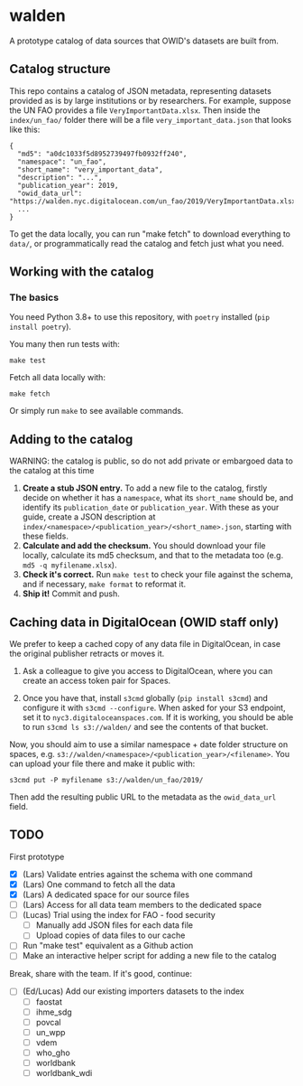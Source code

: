 # walden

A prototype catalog of data sources that OWID's datasets are built from.

## Catalog structure

This repo contains a catalog of JSON metadata, representing datasets provided as is by large institutions or by researchers. For example, suppose the UN FAO provides a file `VeryImportantData.xlsx`. Then inside the `index/un_fao/` folder there will be a file `very_important_data.json` that looks like this:

```
{
  "md5": "a0dc1033f5d8952739497fb0932ff240",
  "namespace": "un_fao",
  "short_name": "very_important_data",
  "description": "...",
  "publication_year": 2019,
  "owid_data_url": "https://walden.nyc.digitalocean.com/un_fao/2019/VeryImportantData.xlsx",
  ...
}
```

To get the data locally, you can run "make fetch" to download everything to `data/`, or programmatically read the catalog and fetch just what you need.

## Working with the catalog

### The basics

You need Python 3.8+ to use this repository, with `poetry` installed (`pip install poetry`).

You many then run tests with:

`make test`

Fetch all data locally with:

`make fetch`

Or simply run `make` to see available commands.

## Adding to the catalog

WARNING: the catalog is public, so do not add private or embargoed data to the catalog at this time

1. **Create a stub JSON entry.** To add a new file to the catalog, firstly decide on whether it has a `namespace`, what its `short_name` should be, and identify its `publication_date` or `publication_year`. With these as your guide, create a JSON description at `index/<namespace>/<publication_year>/<short_name>.json`, starting with these fields.
2. **Calculate and add the checksum.** You should download your file locally, calculate its md5 checksum, and that to the metadata too (e.g. `md5 -q myfilename.xlsx`).
3. **Check it's correct.** Run `make test` to check your file against the schema, and if necessary, `make format` to reformat it.
4. **Ship it!** Commit and push.

## Caching data in DigitalOcean (OWID staff only)

We prefer to keep a cached copy of any data file in DigitalOcean, in case the original publisher retracts or moves it.

1. Ask a colleague to give you access to DigitalOcean, where you can create an access token pair for Spaces.

2. Once you have that, install `s3cmd` globally (`pip install s3cmd`) and configure it with `s3cmd --configure`. When asked for your S3 endpoint, set it to `nyc3.digitaloceanspaces.com`. If it is working, you should be able to run `s3cmd ls s3://walden/` and see the contents of that bucket.

Now, you should aim to use a similar namespace + date folder structure on spaces, e.g. `s3://walden/<namespace>/<publication_year>/<filename>`. You can upload your file there and make it public with:

`s3cmd put -P myfilename s3://walden/un_fao/2019/`

Then add the resulting public URL to the metadata as the `owid_data_url` field.

## TODO

First prototype

- [X] (Lars) Validate entries against the schema with one command
- [X] (Lars) One command to fetch all the data
- [X] (Lars) A dedicated space for our source files
- [ ] (Lars) Access for all data team members to the dedicated space
- [ ] (Lucas) Trial using the index for FAO - food security
    - [ ] Manually add JSON files for each data file
    - [ ] Upload copies of data files to our cache
- [ ] Run "make test" equivalent as a Github action
- [ ] Make an interactive helper script for adding a new file to the catalog

Break, share with the team. If it's good, continue:

- [ ] (Ed/Lucas) Add our existing importers datasets to the index
    - [ ] faostat
    - [ ] ihme_sdg
    - [ ] povcal
    - [ ] un_wpp
    - [ ] vdem
    - [ ] who_gho
    - [ ] worldbank
    - [ ] worldbank_wdi
